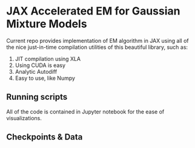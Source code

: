 # JAX Accelerated EM for Gaussian Mixture Models
Current repo provides implementation of EM algorithm in JAX using all of the nice just-in-time compilation utilities of this beautiful library, such as:

1. JIT compilation using XLA
2. Using CUDA is easy
3. Analytic Autodiff
4. Easy to use, like Numpy

## Running scripts
All of the code is contained in Jupyter notebook for the ease of visualizations.

## Checkpoints & Data

